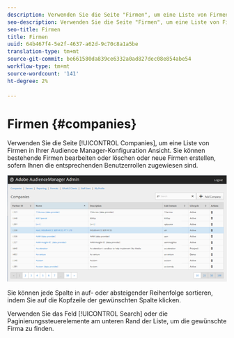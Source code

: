 ```yaml
---
description: Verwenden Sie die Seite "Firmen", um eine Liste von Firmen in Ihrer Audience Manager-Konfiguration Ansicht. Sie können bestehende Firmen bearbeiten oder löschen oder neue Firmen erstellen, sofern Ihnen die entsprechenden Benutzerrollen zugewiesen sind.
seo-description: Verwenden Sie die Seite "Firmen", um eine Liste von Firmen in Ihrer Audience Manager-Konfiguration Ansicht. Sie können bestehende Firmen bearbeiten oder löschen oder neue Firmen erstellen, sofern Ihnen die entsprechenden Benutzerrollen zugewiesen sind.
seo-title: Firmen
title: Firmen
uuid: 64b467f4-5e2f-4637-a62d-9c70c8a1a5be
translation-type: tm+mt
source-git-commit: be661580da839ce6332a0ad827dec08e854abe54
workflow-type: tm+mt
source-wordcount: '141'
ht-degree: 2%

---
```



# Firmen {#companies}

Verwenden Sie die Seite [!UICONTROL Companies], um eine Liste von Firmen in Ihrer Audience Manager-Konfiguration Ansicht. Sie können bestehende Firmen bearbeiten oder löschen oder neue Firmen erstellen, sofern Ihnen die entsprechenden Benutzerrollen zugewiesen sind.

![](assets/companies.png)

Sie können jede Spalte in auf- oder absteigender Reihenfolge sortieren, indem Sie auf die Kopfzeile der gewünschten Spalte klicken.

Verwenden Sie das Feld [!UICONTROL Search] oder die Paginierungssteuerelemente am unteren Rand der Liste, um die gewünschte Firma zu finden.
